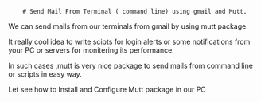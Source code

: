         # Send Mail From Terminal ( command line) using gmail and Mutt.

We can send mails from our terminals from gmail by using mutt package. 

It really cool idea to write scipts for login alerts  or some notifications from your PC or servers for monitering its performance.

In such cases ,mutt is very nice package to send mails from command line or scripts in easy way.

Let see how to Install and Configure Mutt package in our PC


